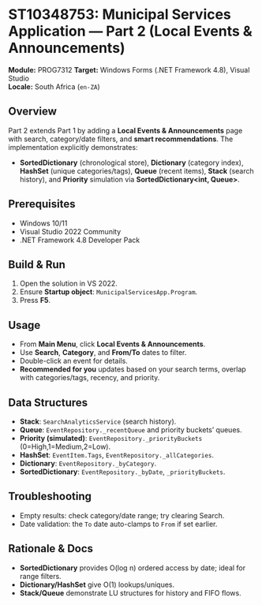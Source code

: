# ST10348753: Municipal Services Application — Part 2 (Local Events & Announcements)

**Module:** PROG7312 
**Target:** Windows Forms (.NET Framework 4.8), Visual Studio  
**Locale:** South Africa (`en-ZA`)

## Overview
Part 2 extends Part 1 by adding a **Local Events & Announcements** page with search, category/date filters, and **smart recommendations**. The implementation explicitly demonstrates:  
- **SortedDictionary** (chronological store), **Dictionary** (category index), **HashSet** (unique categories/tags), **Queue** (recent items), **Stack** (search history), and **Priority** simulation via **SortedDictionary<int, Queue<EventItem>>**.

## Prerequisites
- Windows 10/11
- Visual Studio 2022 Community
- .NET Framework 4.8 Developer Pack

## Build & Run
1. Open the solution in VS 2022.  
2. Ensure **Startup object**: `MunicipalServicesApp.Program`.  
3. Press **F5**.

## Usage
- From **Main Menu**, click **Local Events & Announcements**.  
- Use **Search**, **Category**, and **From/To** dates to filter.  
- Double-click an event for details.  
- **Recommended for you** updates based on your search terms, overlap with categories/tags, recency, and priority.

## Data Structures
- **Stack**: `SearchAnalyticsService` (search history).  
- **Queue**: `EventRepository._recentQueue` and priority buckets’ queues.  
- **Priority (simulated)**: `EventRepository._priorityBuckets` (0=High,1=Medium,2=Low).  
- **HashSet**: `EventItem.Tags`, `EventRepository._allCategories`.  
- **Dictionary**: `EventRepository._byCategory`.  
- **SortedDictionary**: `EventRepository._byDate`, `_priorityBuckets`.

## Troubleshooting
- Empty results: check category/date range; try clearing Search.  
- Date validation: the `To` date auto-clamps to `From` if set earlier.

## Rationale & Docs
- **SortedDictionary** provides O(log n) ordered access by date; ideal for range filters.  
- **Dictionary/HashSet** give O(1) lookups/uniques.  
- **Stack/Queue** demonstrate LU structures for history and FIFO flows.


